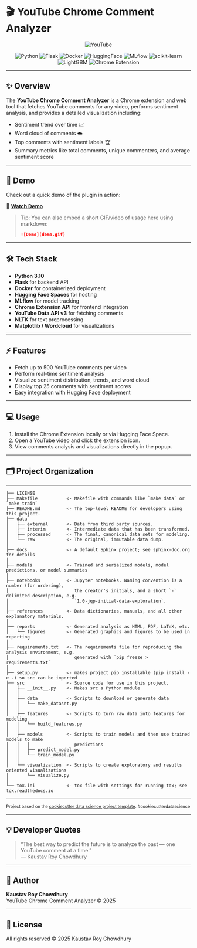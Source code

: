 # 🎬 YouTube Chrome Comment Analyzer

<p align="center">
  <img src="https://img.shields.io/badge/YouTube-FF0000?style=for-the-badge&logo=youtube&logoColor=white" alt="YouTube">
</p>

<p align="center">
  <img src="https://img.shields.io/badge/Python-3.10-blue?style=for-the-badge&logo=python&logoColor=white" alt="Python">
  <img src="https://img.shields.io/badge/Flask-2.3.3-orange?style=for-the-badge&logo=flask&logoColor=white" alt="Flask">
  <img src="https://img.shields.io/badge/Docker-latest-blue?style=for-the-badge&logo=docker&logoColor=white" alt="Docker">
  <img src="https://img.shields.io/badge/HuggingFace-Spaces-yellow?style=for-the-badge&logo=huggingface&logoColor=black" alt="HuggingFace">
  <img src="https://img.shields.io/badge/MLflow-2.17.0-lightgrey?style=for-the-badge&logo=mlflow&logoColor=black" alt="MLflow">
  <img src="https://img.shields.io/badge/scikit--learn-latest-orange?style=for-the-badge&logo=scikit-learn&logoColor=white" alt="scikit-learn">
  <img src="https://img.shields.io/badge/LightGBM-latest-blue?style=for-the-badge&logo=lightgbm&logoColor=white" alt="LightGBM">
  <img src="https://img.shields.io/badge/Chrome_Extension-yes-red?style=for-the-badge&logo=google-chrome&logoColor=white" alt="Chrome Extension">
</p>


---

## ✨ Overview
The **YouTube Chrome Comment Analyzer** is a Chrome extension and web tool that fetches YouTube comments for any video, performs sentiment analysis, and provides a detailed visualization including:

- Sentiment trend over time 📈
- Word cloud of comments ☁️
- Top comments with sentiment labels 🏆
- Summary metrics like total comments, unique commenters, and average sentiment score

---

## 🚀 Demo
Check out a quick demo of the plugin in action:  

🎥 **[Watch Demo](https://huggingface.co/spaces/dystopiareloaded7/youtube-chrome-plugin)**  

> Tip: You can also embed a short GIF/video of usage here using markdown:
>
> ```markdown
> ![Demo](demo.gif)
> ```

---

## 🛠 Tech Stack
- **Python 3.10**
- **Flask** for backend API
- **Docker** for containerized deployment
- **Hugging Face Spaces** for hosting
- **MLflow** for model tracking
- **Chrome Extension API** for frontend integration
- **YouTube Data API v3** for fetching comments
- **NLTK** for text preprocessing
- **Matplotlib / Wordcloud** for visualizations

---

## ⚡ Features
- Fetch up to 500 YouTube comments per video
- Perform real-time sentiment analysis
- Visualize sentiment distribution, trends, and word cloud
- Display top 25 comments with sentiment scores
- Easy integration with Hugging Face deployment

---

## 💻 Usage
1. Install the Chrome Extension locally or via Hugging Face Space.
2. Open a YouTube video and click the extension icon.
3. View comments analysis and visualizations directly in the popup.

---

## 🗂 Project Organization
------------

    ├── LICENSE
    ├── Makefile           <- Makefile with commands like `make data` or `make train`
    ├── README.md          <- The top-level README for developers using this project.
    ├── data
    │   ├── external       <- Data from third party sources.
    │   ├── interim        <- Intermediate data that has been transformed.
    │   ├── processed      <- The final, canonical data sets for modeling.
    │   └── raw            <- The original, immutable data dump.
    │
    ├── docs               <- A default Sphinx project; see sphinx-doc.org for details
    │
    ├── models             <- Trained and serialized models, model predictions, or model summaries
    │
    ├── notebooks          <- Jupyter notebooks. Naming convention is a number (for ordering),
    │                         the creator's initials, and a short `-` delimited description, e.g.
    │                         `1.0-jqp-initial-data-exploration`.
    │
    ├── references         <- Data dictionaries, manuals, and all other explanatory materials.
    │
    ├── reports            <- Generated analysis as HTML, PDF, LaTeX, etc.
    │   └── figures        <- Generated graphics and figures to be used in reporting
    │
    ├── requirements.txt   <- The requirements file for reproducing the analysis environment, e.g.
    │                         generated with `pip freeze > requirements.txt`
    │
    ├── setup.py           <- makes project pip installable (pip install -e .) so src can be imported
    ├── src                <- Source code for use in this project.
    │   ├── __init__.py    <- Makes src a Python module
    │   │
    │   ├── data           <- Scripts to download or generate data
    │   │   └── make_dataset.py
    │   │
    │   ├── features       <- Scripts to turn raw data into features for modeling
    │   │   └── build_features.py
    │   │
    │   ├── models         <- Scripts to train models and then use trained models to make
    │   │   │                 predictions
    │   │   ├── predict_model.py
    │   │   └── train_model.py
    │   │
    │   └── visualization  <- Scripts to create exploratory and results oriented visualizations
    │       └── visualize.py
    │
    └── tox.ini            <- tox file with settings for running tox; see tox.readthedocs.io


--------

<p><small>Project based on the <a target="_blank" href="https://drivendata.github.io/cookiecutter-data-science/">cookiecutter data science project template</a>. #cookiecutterdatascience</small></p>

---

## 💡 Developer Quotes
> “The best way to predict the future is to analyze the past — one YouTube comment at a time.”  
> — Kaustav Roy Chowdhury

---

## 📄 Author
**Kaustav Roy Chowdhury**  
YouTube Chrome Comment Analyzer © 2025

---

## 📜 License
All rights reserved © 2025 Kaustav Roy Chowdhury
